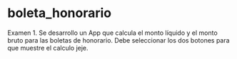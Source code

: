 # boleta_honorario
Examen 1. Se desarrollo un App que calcula el monto líquido y el monto bruto para las boletas de honorario. Debe seleccionar los dos botones para que muestre el calculo jeje. 
